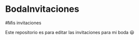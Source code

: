 # BodaInvitaciones
#Mis invitaciones 

Este repositorio es para editar las invitaciones para mi boda :smiley:
